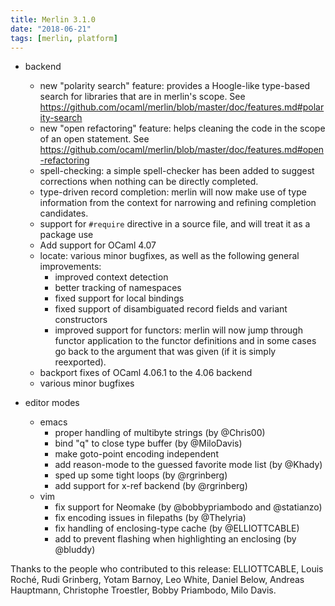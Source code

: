 ```yaml
---
title: Merlin 3.1.0
date: "2018-06-21"
tags: [merlin, platform]
---
```


+ backend
  - new "polarity search" feature: provides a Hoogle-like type-based search
    for libraries that are in merlin's scope.
    See https://github.com/ocaml/merlin/blob/master/doc/features.md#polarity-search
  - new "open refactoring" feature: helps cleaning the code in the scope of an
    open statement.
    See https://github.com/ocaml/merlin/blob/master/doc/features.md#open-refactoring
  - spell-checking: a simple spell-checker has been added to suggest
    corrections when nothing can be directly completed.
  - type-driven record completion: merlin will now make use of type
    information from the context for narrowing and refining completion
    candidates.
  - support for `#require` directive in a source file, and will treat it as a
    package use
  - Add support for OCaml 4.07
  - locate: various minor bugfixes, as well as the following general
    improvements:
    + improved context detection
    + better tracking of namespaces
    + fixed support for local bindings
    + fixed support of disambiguated record fields and variant constructors
    + improved support for functors: merlin will now jump through functor
      application to the functor definitions and in some cases go back to the
      argument that was given (if it is simply reexported).
  - backport fixes of OCaml 4.06.1 to the 4.06 backend
  - various minor bugfixes

+ editor modes
  - emacs
    + proper handling of multibyte strings (by @Chris00)
    + bind "q" to close type buffer (by @MiloDavis)
    + make goto-point encoding independent
    + add reason-mode to the guessed favorite mode list (by @Khady)
    + sped up some tight loops (by @rgrinberg)
    + add support for x-ref backend (by @rgrinberg)
  - vim
    + fix support for Neomake (by @bobbypriambodo and @statianzo)
    + fix encoding issues in filepaths (by @Thelyria)
    + fix handling of enclosing-type cache (by @ELLIOTTCABLE)
    + add <silent> to prevent flashing when highlighting an enclosing (by @bluddy)

Thanks to the people who contributed to this release: ELLIOTTCABLE, Louis Roché,
Rudi Grinberg, Yotam Barnoy, Leo White, Daniel Below, Andreas Hauptmann,
Christophe Troestler, Bobby Priambodo, Milo Davis.